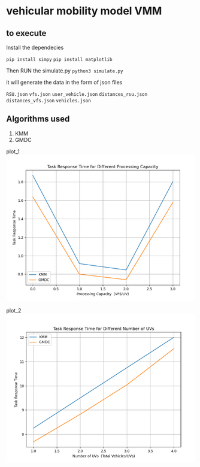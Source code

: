 
# vehicular mobility model VMM

## to execute 
Install the dependecies

`pip install simpy`
`pip install matplotlib `

Then RUN the simulate.py
`python3 simulate.py`

it will generate the data in the form of json files

`RSU.json`
`vfs.json`
`user_vehicle.json`
`distances_rsu.json`
`distances_vfs.json`
`vehicles.json`

## Algorithms used
1. KMM
2. GMDC

plot_1
![alt text](image.png)

plot_2
![alt text](image-1.png)